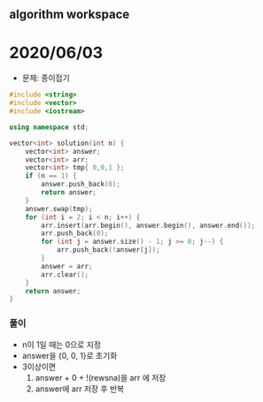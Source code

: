 ## algorithm workspace
# 2020/06/03
+ 문제: 종이접기

```c++
#include <string>
#include <vector>
#include <iostream>

using namespace std;

vector<int> solution(int n) {
	vector<int> answer;
	vector<int> arr;
	vector<int> tmp{ 0,0,1 };
	if (n == 1) {
		answer.push_back(0);
		return answer;
	}
	answer.swap(tmp);
	for (int i = 2; i < n; i++) {
		arr.insert(arr.begin(), answer.begin(), answer.end());
		arr.push_back(0);
		for (int j = answer.size() - 1; j >= 0; j--) {
			arr.push_back(!answer[j]);
		}
		answer = arr;
		arr.clear();
	}
	return answer;
}
```

### 풀이
+ n이 1일 때는 0으로 지정
+ answer을 {0, 0, 1}로 초기화
+ 3이상이면 
    1. answer + 0 + !(rewsna)을 arr 에 저장
    2. answer에 arr 저장 후 반복
